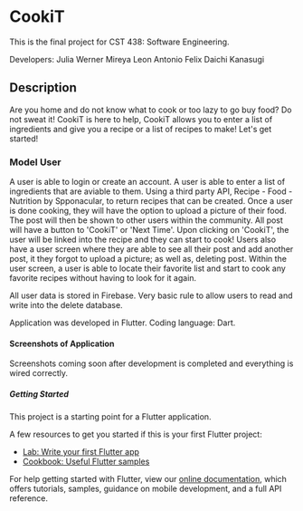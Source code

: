 # CookiT

This is the final project for CST 438: Software Engineering.

Developers:
Julia Werner
Mireya Leon
Antonio Felix
Daichi Kanasugi

## Description 

Are you home and do not know what to cook or too lazy to go buy food? Do not sweat it! CookiT is here to help, CookiT allows you to enter a list of ingredients and give you a recipe or a list of recipes to make! Let's get started!

### Model User

A user is able to login or create an account. A user is able to enter a list of ingredients that are aviable to them. Using a third party API, Recipe - Food - Nutrition by Spponacular, to return recipes that can be created. Once a user is done cooking, they will have the option to upload a picture of their food. The post will then be shown to other users within the community. All post will have a button to 'CookiT' or 'Next Time'. Upon clicking on 'CookiT', the user will be linked into the recipe and they can start to cook! Users also have a user screen where they are able to see all their post and add another post, it they forgot to upload a picture; as well as, deleting post. Within the user screen, a user is able to locate their favorite list and start to cook any favorite recipes without having to look for it again.

All user data is stored in Firebase. Very basic rule to allow users to read and write into the delete database.

Application was developed in Flutter. Coding language: Dart.

#### Screenshots of Application

Screenshots coming soon after development is completed and everything is wired correctly.

##### Getting Started

This project is a starting point for a Flutter application.

A few resources to get you started if this is your first Flutter project:

- [Lab: Write your first Flutter app](https://flutter.dev/docs/get-started/codelab)
- [Cookbook: Useful Flutter samples](https://flutter.dev/docs/cookbook)

For help getting started with Flutter, view our
[online documentation](https://flutter.dev/docs), which offers tutorials,
samples, guidance on mobile development, and a full API reference.
